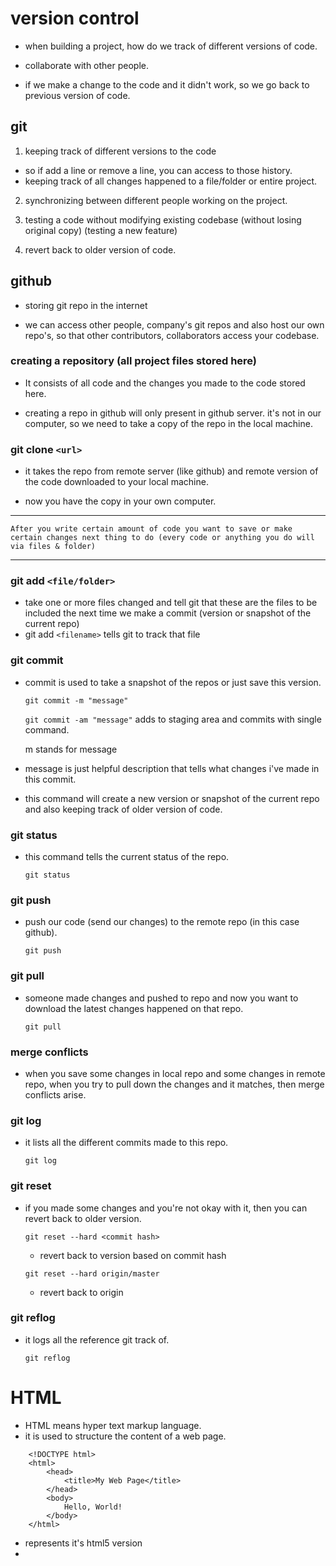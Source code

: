 # version control

- when building a project, how do we track of different versions of code.
- collaborate with other people.

- if we make a change to the code and it didn't work, so we go back to previous version of code.

## git
1. keeping track of different versions to the code
- so if add a line or remove a line, you can access to those history.
- keeping track of all changes happened to a file/folder or entire project.

2. synchronizing between different people working on the project.

3. testing a code without modifying existing codebase (without losing original copy) (testing a new feature)

4. revert back to older version of code.

## github

- storing git repo in the internet

- we can access other people, company's git repos and also host our own repo's, so that other contributors, collaborators access your codebase.

### creating a repository (all project files stored here)

- It consists of all code and the changes you made to the code stored here.

- creating a repo in github will only present in github server. it's not in our computer, so we need to take a copy of the repo in the local machine.

### git clone ```<url>```

- it takes the repo from remote server (like github) and remote version of the code downloaded to your local machine.

- now you have the copy in your own computer.

---
    After you write certain amount of code you want to save or make certain changes next thing to do (every code or anything you do will via files & folder)

---

### git add ```<file/folder>```
+ take one or more files changed and tell git that these are the files to be included the next time we make a commit (version or snapshot of the current repo)
+ git add ```<filename>``` tells git to track that file

### git commit
+ commit is used to take a snapshot of the repos or just save this version.

    ```git commit -m "message"```

    ```git commit -am "message"```
    adds to staging area and commits with single command.

    m stands for message
+ message is just helpful description that tells what changes i've made in this commit.

+ this command will create a new version or snapshot of the current repo and also keeping track of older version of code.

### git status
+ this command tells the current status of the repo.

    ```git status```

### git push
+ push our code (send our changes) to the remote repo (in this case github).
    
    ```git push```

### git pull
+ someone made changes and pushed to repo and now you want to download the latest changes happened on that repo.
    
    ```git pull```

### merge conflicts
+  when you save some changes in local repo and some changes in remote repo, when you try to pull down the changes and it matches, then merge conflicts arise.

### git log
+ it lists all the different commits made to this repo.
    
    ```git log```

### git reset

- if you made some changes and you're not okay with it, then you can revert back to older version.

    ```git reset --hard <commit hash>```
    - revert back to version based on commit hash
    
    ```git reset --hard origin/master```
    
    - revert back to origin

### git reflog
+ it logs all the reference git track of.
    
    ```git reflog```





# HTML
+ HTML means hyper text markup language.
+ it is used to structure the content of a web page.

```
    <!DOCTYPE html> 
    <html>
        <head>
            <title>My Web Page</title>
        </head>
        <body>
            Hello, World!
        </body>
    </html>
```
+ <!DOCTYPE html> represents it's html5 version
+ 
